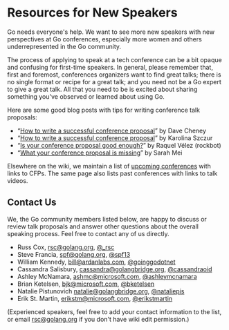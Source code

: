 # Resources for New Speakers

Go needs everyone's help.
We want to see more new speakers with new perspectives at Go conferences,
especially more women and others underrepresented in the Go community.

The process of applying to speak at a tech conference can be a bit opaque and confusing 
for first-time speakers.
In general, please remember that, first and foremost,
conferences organizers want to find great talks;
there is no single format or recipe for a great talk;
and you need not be a Go expert to give a great talk.
All that you need to be is excited about sharing something
you've observed or learned about using Go.

Here are some good blog posts with tips for writing conference talk proposals:

- “[How to write a successful conference proposal](https://dave.cheney.net/2017/02/12/how-to-write-a-successful-conference-proposal)” by Dave Cheney
- “[How to write a successful conference proposal](https://medium.com/@fox/how-to-write-a-successful-conference-proposal-4461509d3e32)” by Karolina Szczur
- “[Is your conference proposal good enough?](http://rckbt.me/2014/01/conference-proposals/)” by Raquel Vélez (rockbot)
- “[What your conference proposal is missing](http://www.sarahmei.com/blog/2014/04/07/what-your-conference-proposal-is-missing/)” by Sarah Mei

Elsewhere on the wiki, we maintain a list of [upcoming conferences](Conferences) with links to CFPs.
The same page also lists past conferences with links to talk videos.

## Contact Us

We, the Go community members listed below,
are happy to discuss or review talk proposals
and answer other questions about the overall speaking process.
Feel free to contact any of us directly.

- Russ Cox, rsc@golang.org, [@_rsc](https://twitter.com/_rsc)
- Steve Francia, spf@golang.org, [@spf13](https://twitter.com/spf13)
- William Kennedy, bill@ardanlabs.com, [@goinggodotnet](https://twitter.com/goinggodotnet)
- Cassandra Salisbury, cassandra@golangbridge.org, [@cassandraoid](https://twitter.com/cassandraoid)
- Ashley McNamara, ashmc@microsoft.com, [@ashleymcnamara](twitter.com/ashleymcnamara)
- Brian Ketelsen, bjk@microsoft.com, [@bketelsen](twitter.com/bketelsen)
- Natalie Pistunovich natalie@golangbridge.org, [@nataliepis](https://twitter.com/nataliepis)
- Erik St. Martin, erikstm@microsoft.com, [@erikstmartin](twitter.com/erikstmartin)

(Experienced speakers, feel free to add your contact information to the list, or email rsc@golang.org if you don't have wiki edit permission.)